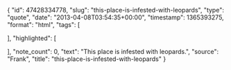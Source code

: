 {
  "id": 47428334778,
  "slug": "this-place-is-infested-with-leopards",
  "type": "quote",
  "date": "2013-04-08T03:54:35+00:00",
  "timestamp": 1365393275,
  "format": "html",
  "tags": [

  ],
  "highlighted": [

  ],
  "note_count": 0,
  "text": "This place is infested with leopards.",
  "source": "Frank",
  "title": "this-place-is-infested-with-leopards"
}

